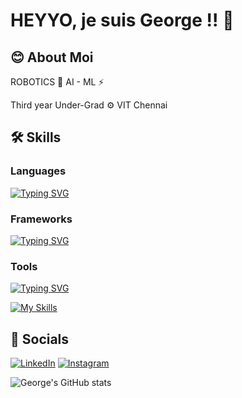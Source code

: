 # HEYYO, je suis George !! 🙌

## 😊 About Moi 
ROBOTICS 🤖
AI - ML ⚡

Third year Under-Grad ⚙️
VIT Chennai
## 🛠 Skills

### Languages 
[![Typing SVG](https://readme-typing-svg.demolab.com?font=Consolas&weight=100&size=18&duration=3000&pause=1000&color=25FAF8&center=true&vCenter=true&width=435&lines=Python+%7C+C+%7C+C%2B%2B+%7C+Java+%7C+R+%7C+SQL+%7C+TeX)](https://git.io/typing-svg)

### Frameworks
[![Typing SVG](https://readme-typing-svg.demolab.com?font=Consolas&weight=100&size=18&duration=3000&pause=1000&color=FA0000&center=true&vCenter=true&width=435&lines=TensorFlow+%7C+Keras+%7C+NLTK+%7C+Scikit_Learn)](https://git.io/typing-svg)

### Tools
[![Typing SVG](https://readme-typing-svg.demolab.com?font=Consolas&weight=100&size=18&duration=3000&pause=1000&color=12FF9D&center=true&vCenter=true&width=435&lines=MySql+%7C+Oracle+%7C+Keil+%7C+Matlab+%7C;R+Studio+%7C+Docker+%7C+Arduino+%7C+LaTex+%7C;+pandas+%7C+NumPy+)](https://git.io/typing-svg)

[![My Skills](https://skillicons.dev/icons?i=python,c,cpp,java,r,tensorflow,docker,matlab,arduino,latex)](https://skillicons.dev)

## 📶 Socials
[![LinkedIn](https://cdn.jsdelivr.net/gh/dmhendricks/signature-social-icons/icons/round-flat-filled/50px/linkedin.png)](https://www.linkedin.com/in/gd117/)
[![Instagram](https://cdn.jsdelivr.net/gh/dmhendricks/signature-social-icons/icons/round-flat-filled/50px/instagram.png)](https://instagram.com/gx0rge._?utm_source=qr&igshid=MzNlNGNkZWQ4Mg%3D%3D)



![George's GitHub stats](https://github-readme-stats.vercel.app/api?username=george-1-0-1&show_icons=true&theme=radical)
<!---
george-1-0-1/george-1-0-1 is a ✨ special ✨ repository because its `README.md` (this file) appears on your GitHub profile.
You can click the Preview link to take a look at your changes.
--->
